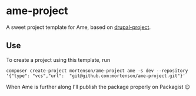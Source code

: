 # ame-project
A sweet project template for Ame, based on [drupal-project](https://github.com/drupal-composer/drupal-project).

## Use

To create a project using this template, run

`composer create-project mortenson/ame-project ame -s dev --repository '{"type": "vcs","url":  "git@github.com:mortenson/ame-project.git"}'`

When Ame is further along I'll publish the package properly on Packagist 😉
